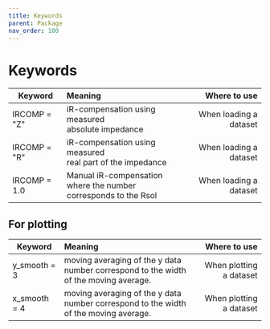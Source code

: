 ```yaml
---
title: Keywords
parent: Package
nav_order: 100
---
```


# Keywords

| Keyword        | Meaning           | Where to use  |
| ------------- |:-------------| -----:|
| IRCOMP = "Z" | iR-compensation using measured <br> absolute impedance| When loading a dataset |
| IRCOMP = "R" | iR-compensation using measured <br>real part of the impedance |When loading a dataset|
| IRCOMP = 1.0 | Manual iR-compensation<br>where the number corresponds to the Rsol | When loading a dataset |

## For plotting

| Keyword        | Meaning           | Where to use  |
| ------------- |:-------------| -----:|
| y_smooth = 3 | moving averaging of the y data <br> number correspond to the width of the moving average. | When plotting a dataset|
| x_smooth = 4 | moving averaging of the y data <br> number correspond to the width of the moving average.| When plotting a dataset |
 

